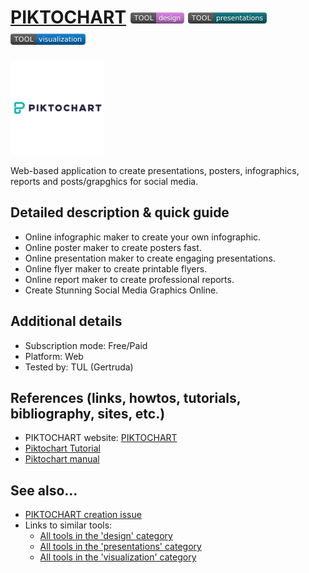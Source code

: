 # [PIKTOCHART](https://piktochart.com/)  [<img src="images/design.png" align="bottom">](https://github.com/e-CLOSE/Toolbox/issues?q=label%3A01_TOOL+label%3Adesign) [<img src="images/presentations.png" align="bottom">](https://github.com/e-CLOSE/Toolbox/issues?q=label%3A01_TOOL+label%3Apresentations) [<img src="images/visualization.png" align="bottom">](https://github.com/e-CLOSE/Toolbox/issues?q=label%3A01_TOOL+label%3Avisualization)

![Piktochart Logo](images/piktochart_logo.png)

Web-based application to create presentations, posters, infographics, reports and posts/grapghics for social media.


## Detailed description & quick guide

- Online infographic maker to create your own infographic.
- Online poster maker to create posters fast.
- Online presentation maker to create engaging presentations.
- Online flyer maker to create printable flyers.
- Online report maker to create professional reports.
- Create Stunning Social Media Graphics Online.

## Additional details

- Subscription mode: Free/Paid
- Platform: Web
- Tested by: TUL (Gertruda)


## References (links, howtos, tutorials, bibliography, sites, etc.)

- PIKTOCHART website: [PIKTOCHART](https://piktochart.com/)
- [Piktochart Tutorial](https://guides.library.ucsc.edu/DS/Resources/Piktochart)
- [Piktochart manual](https://www.atu.edu/assessment/documents/Piktochart-e-book-2-Create-Your-First-Infographic-In-15-Minutes.pdf)


## See also...

- [PIKTOCHART creation issue](https://github.com/e-CLOSE/Toolbox/issues/104)
- Links to similar tools:
  - [All tools in the 'design' category](https://github.com/e-CLOSE/Toolbox/issues?q=label%3A01_TOOL+label%3Adesign)
  - [All tools in the 'presentations' category](https://github.com/e-CLOSE/Toolbox/issues?q=label%3A01_TOOL+label%3Apresentations)
  - [All tools in the 'visualization' category](https://github.com/e-CLOSE/Toolbox/issues?q=label%3A01_TOOL+label%3Avisualization)

